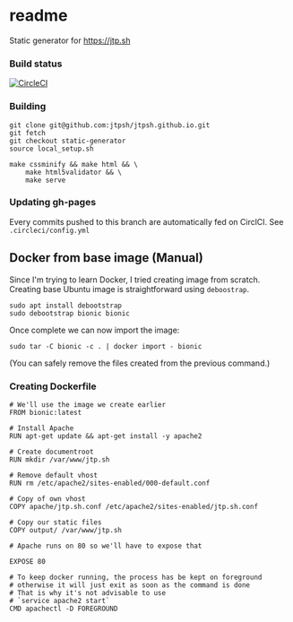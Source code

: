 # readme

Static generator for https://jtp.sh


### Build status
[![CircleCI](https://circleci.com/gh/jtpsh/jtpsh.github.io/tree/static-generator.svg?style=svg)](https://circleci.com/gh/jtpsh/jtpsh.github.io/tree/static-generator)


### Building
```
git clone git@github.com:jtpsh/jtpsh.github.io.git
git fetch
git checkout static-generator
source local_setup.sh

make cssminify && make html && \
    make html5validator && \
    make serve
```

### Updating gh-pages
Every commits pushed to this branch are automatically fed on CirclCI.
See `.circleci/config.yml`


## Docker from base image (Manual)
Since I'm trying to learn Docker, I tried creating image from scratch. Creating base Ubuntu image is straightforward using `deboostrap`.


```
sudo apt install debootstrap
sudo debootstrap bionic bionic
```

Once complete we can now import the image:

```
sudo tar -C bionic -c . | docker import - bionic
```

(You can safely remove the files created from the previous command.)

### Creating Dockerfile

```
# We'll use the image we create earlier
FROM bionic:latest

# Install Apache
RUN apt-get update && apt-get install -y apache2

# Create documentroot
RUN mkdir /var/www/jtp.sh

# Remove default vhost
RUN rm /etc/apache2/sites-enabled/000-default.conf

# Copy of own vhost
COPY apache/jtp.sh.conf /etc/apache2/sites-enabled/jtp.sh.conf

# Copy our static files
COPY output/ /var/www/jtp.sh

# Apache runs on 80 so we'll have to expose that

EXPOSE 80

# To keep docker running, the process has be kept on foreground
# otherwise it will just exit as soon as the command is done
# That is why it's not advisable to use
# `service apache2 start`
CMD apachectl -D FOREGROUND
```


